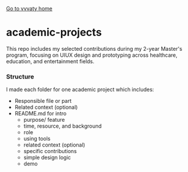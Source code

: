 [Go to vvvaty home](https://vvvaty.github.io/"vvvaty")
# academic-projects
This repo includes my selected contributions during my 2-year Master's program, focusing on UIUX design and prototyping across healthcare, education, and entertainment fields.

### Structure
I made each folder for one academic project which includes:
- Responsible file or part
- Related context (optional)
- README.md for intro
    - purpose/ feature
    - time, resource, and background
    - role
    - using tools
    - related context (optional)
    - specific contributions
    - simple design logic
    - demo
